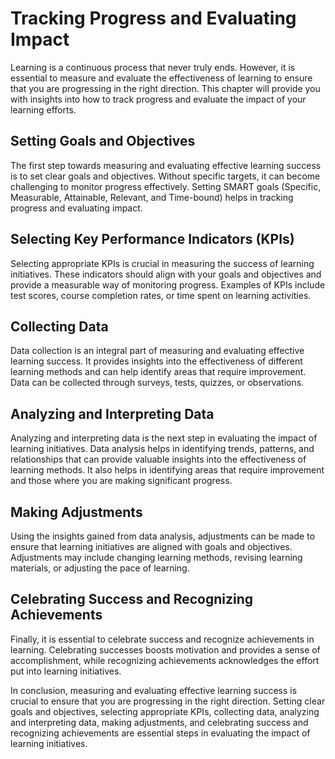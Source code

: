 Tracking Progress and Evaluating Impact
=======================================================================================================

Learning is a continuous process that never truly ends. However, it is essential to measure and evaluate the effectiveness of learning to ensure that you are progressing in the right direction. This chapter will provide you with insights into how to track progress and evaluate the impact of your learning efforts.

Setting Goals and Objectives
----------------------------

The first step towards measuring and evaluating effective learning success is to set clear goals and objectives. Without specific targets, it can become challenging to monitor progress effectively. Setting SMART goals (Specific, Measurable, Attainable, Relevant, and Time-bound) helps in tracking progress and evaluating impact.

Selecting Key Performance Indicators (KPIs)
-------------------------------------------

Selecting appropriate KPIs is crucial in measuring the success of learning initiatives. These indicators should align with your goals and objectives and provide a measurable way of monitoring progress. Examples of KPIs include test scores, course completion rates, or time spent on learning activities.

Collecting Data
---------------

Data collection is an integral part of measuring and evaluating effective learning success. It provides insights into the effectiveness of different learning methods and can help identify areas that require improvement. Data can be collected through surveys, tests, quizzes, or observations.

Analyzing and Interpreting Data
-------------------------------

Analyzing and interpreting data is the next step in evaluating the impact of learning initiatives. Data analysis helps in identifying trends, patterns, and relationships that can provide valuable insights into the effectiveness of learning methods. It also helps in identifying areas that require improvement and those where you are making significant progress.

Making Adjustments
------------------

Using the insights gained from data analysis, adjustments can be made to ensure that learning initiatives are aligned with goals and objectives. Adjustments may include changing learning methods, revising learning materials, or adjusting the pace of learning.

Celebrating Success and Recognizing Achievements
------------------------------------------------

Finally, it is essential to celebrate success and recognize achievements in learning. Celebrating successes boosts motivation and provides a sense of accomplishment, while recognizing achievements acknowledges the effort put into learning initiatives.

In conclusion, measuring and evaluating effective learning success is crucial to ensure that you are progressing in the right direction. Setting clear goals and objectives, selecting appropriate KPIs, collecting data, analyzing and interpreting data, making adjustments, and celebrating success and recognizing achievements are essential steps in evaluating the impact of learning initiatives.
